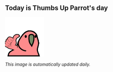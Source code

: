 ## Today is Thumbs Up Parrot's day

![An animated GIF of a parrot, probably multi-colored](https://raw.githubusercontent.com/jmhobbs/cultofthepartyparrot.com/master/parrots/hd/thumbsupparrot.gif)

*This image is automatically updated daily.*
